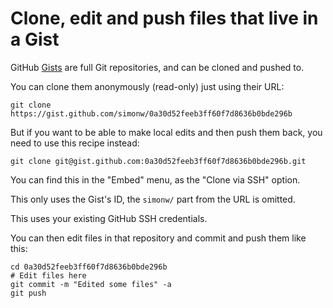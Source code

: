 # Clone, edit and push files that live in a Gist

GitHub [Gists](https://gist.github.com/) are full Git repositories, and can be cloned and pushed to.

You can clone them anonymously (read-only) just using their URL:

    git clone https://gist.github.com/simonw/0a30d52feeb3ff60f7d8636b0bde296b

But if you want to be able to make local edits and then push them back, you need to use this recipe instead:

    git clone git@gist.github.com:0a30d52feeb3ff60f7d8636b0bde296b.git

You can find this in the "Embed" menu, as the "Clone via SSH" option.

This only uses the Gist's ID, the `simonw/` part from the URL is omitted.

This uses your existing GitHub SSH credentials.

You can then edit files in that repository and commit and push them like this:

    cd 0a30d52feeb3ff60f7d8636b0bde296b
    # Edit files here
    git commit -m "Edited some files" -a
    git push
